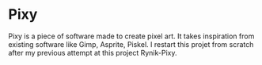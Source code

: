 # Pixy
Pixy is a piece of software made to create pixel art. It takes inspiration from existing software like Gimp, Asprite, Piskel. I restart this projet from scratch after my previous attempt at this project Rynik-Pixy. 
